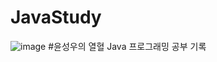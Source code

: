 # JavaStudy
![image](https://user-images.githubusercontent.com/54611807/235959515-f303e2aa-bca4-4f2a-9d90-38e983158691.png)
#윤성우의 열혈 Java 프로그래밍 공부 기록
